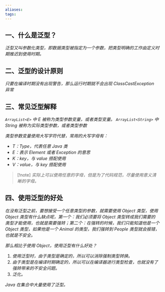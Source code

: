 ```yaml
---
aliases: 
tags: 
---
```


## 一、什么是泛型？

_泛型又叫参数化类型，即数据类型被指定为一个参数，把类型明确的工作由定义时期推迟到使用时期。_

## 二、泛型的设计原则

_只要在编译时期没有出现警告，那么运行时期就不会出现 ClassCastException 异常_

## 三、常见泛型解释

_`ArrayList<E>` 中 E 被称为类型参数变量，或者类型变量。_
_`ArrayList<String>` 中 String 被称为实际类型参数，或者类型参数_

_类型参数变量使用大写字符代替，常用的大写字母有：_
+ _T：Type，代表任意 Java 类_
+ _E：表示 Element 或者 Exception 的意思_
+ _K：key，与 value 搭配使用_
+ _V：value，与 key 搭配使用_

> [!note] _实际上可以使用任意的字母，但是为了代码规范，尽量使用意义清晰的字母。_

## 四、使用泛型的好处

_在没有泛型之前，要想接受一个任意类型的参数，就需要使用 Object 类型，使用 Object 类型有什么缺点呢，第一个：我们必须要将 Object 类型转成我们需要的类型才能使用，也就是需要强转；第二个：在强转的时候，我们只能知道他是一个 Object 类型，如果他是一个 Animal 的类型，我们强转到 People 类型就会报错，也就是不安全。_

_那么相比于使用 Object，使用泛型有什么好处？_
1. _使用泛型时，由于类型是确定的，所以可以消除强制类型转换。_
2. _由于类型是在编译时期确定的，所以可以在编译器进行类型检查，也就没有了强转带来的不安全问题。_
3. _泛化。_

_Java 在集合中大量使用了泛型。_
